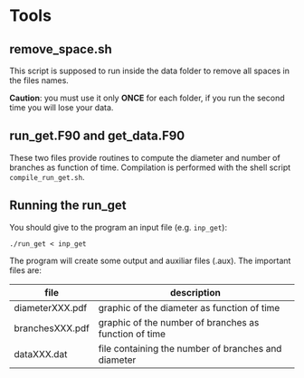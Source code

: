 # Tools

## remove_space.sh
This script is supposed to run inside the data folder to remove all spaces in the files names.

**Caution**: you must use it only **ONCE** for each folder, if you run the second time you will lose your data.

## run_get.F90 and get_data.F90
These two files provide routines to compute the diameter and number of branches as function of time. Compilation is performed with the shell script `compile_run_get.sh`. 


## Running the run_get

You should give to the program an input file (e.g. `inp_get`):

`./run_get < inp_get`

The program will create some output and auxiliar files (.aux). The important files are:

| file | description |
| --- | --- |
| diameterXXX.pdf   | graphic of the diameter as function of time |
| branchesXXX.pdf   | graphic of the number of branches as function of time |
| dataXXX.dat       | file containing the number of branches and diameter |



